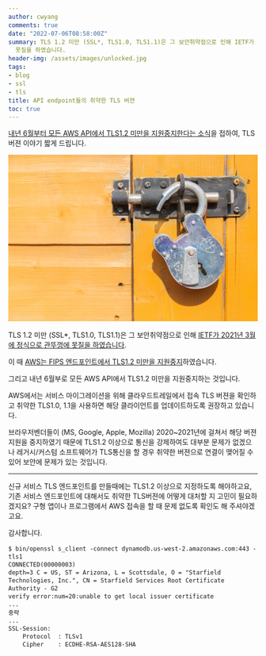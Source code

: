```yaml
---
author: cwyang
comments: true
date: "2022-07-06T08:58:00Z"
summary: TLS 1.2 미만 (SSL*, TLS1.0, TLS1.1)은 그 보안취약점으로 인해 IETF가 2021년 3월에 정식으로 관뚜껑에
  못질을 하였습니다.
header-img: /assets/images/unlocked.jpg
tags:
- blog
- ssl
- tls
title: API endpoint들의 취약한 TLS 버젼
toc: true
---
```

[내년 6월부터 모든 AWS API에서 TLS1.2 미만을 지원중지한다는 소식](https://aws.amazon.com/ko/blogs/security/tls-1-2-required-for-aws-endpoints/)을 접하여, TLS 버젼 이야기 짧게 드립니다.

![TLS 1.0, 1.1은 아주 취약해요!](/assets/images/unlocked.jpg)


TLS 1.2 미만 (SSL*, TLS1.0, TLS1.1)은 그 보안취약점으로 인해 [IETF가 2021년 3월에 정식으로 관뚜껑에 못질을 하였습니다](https://datatracker.ietf.org/doc/rfc8996/).

이 때 [AWS는 FIPS 엔드포인트에서 TLS1.2 미만을 지원중지](https://aws.amazon.com/ko/blogs/security/tls-1-2-required-for-aws-fips-endpoints/)하였습니다.

그리고 내년 6월부로 모든 AWS API에서 TLS1.2 미만을 지원중지하는 것입니다.

AWS에서는 서비스 마이그레이션을 위해 클라우드트레일에서 접속 TLS 버젼을 확인하고 취약한 TLS1.0, 1.1을 사용하면 해당 클라이언트를 업데이트하도록 권장하고 있습니다.


브라우저벤더들이 (MS, Google, Apple, Mozilla) 2020~2021년에 걸쳐서 해당 버젼 지원을 중지하였기 때문에 TLS1.2 이상으로 통신을 강제하여도 대부분 문제가 없겠으나
레거시/커스텀 소프트웨어가 TLS통신을 할 경우 취약한 버젼으로 연결이 맺어질 수 있어 보안에 문제가 있는 것입니다.

* * *

신규 서비스 TLS 엔드포인트를 만들때에는 TLS1.2 이상으로 지정하도록 해야하고요,
기존 서비스 엔드포인트에 대해서도 취약한 TLS버젼에 어떻게 대처할 지 고민이 필요하겠지요?
구형 앱이나 프로그램에서 AWS 접속을 할 때 문제 없도록 확인도 해 주셔야겠고요.

감사합니다.

```
$ bin/openssl s_client -connect dynamodb.us-west-2.amazonaws.com:443 -tls1
CONNECTED(00000003)
depth=3 C = US, ST = Arizona, L = Scottsdale, O = "Starfield Technologies, Inc.", CN = Starfield Services Root Certificate Authority - G2
verify error:num=20:unable to get local issuer certificate
...
중략
...
SSL-Session:
    Protocol  : TLSv1
    Cipher    : ECDHE-RSA-AES128-SHA
```
